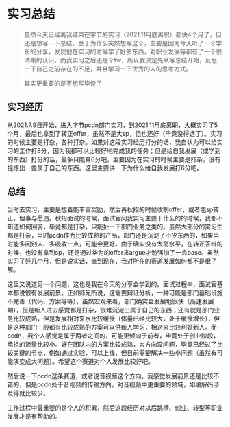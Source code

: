 # 实习总结

> 虽然今天已经离我结束在字节的实习（2021.11月底离职）都快4个月了，但还是想写一下总结。至于为什么突然想写这个，主要是因为今天听了一个学长的分享，发现他在实习的时候学了好多东西，对职业发展等都有了一个很清晰的认识，而我实习之后还是个fw，所以我决定先从写总结开始，反思一下自己之前存在的不足，并且学习一下优秀的人的思考方式。
>
> 其实更重要的是不想写毕设了

## 实习经历

从2021.7.9日开始，进入字节pcdn部门实习，到2021.11月底离职，大概实习了5个月，最后也拿到了转正offer，虽然不是大sp，但也还好（毕竟没得选了）。实习的时候主要是打杂，各种打杂。如果对这段实习经历打分的话，我自认为可以给实习的工作打8分，因为我都可以比较好地完成我的任务；但是给自我发展（或学到的东西）打分的话，最多只能算6分吧，主要因为在实习的时候主要是打杂，没有提炼出一些属于自己的东西。这里主要讲一下为什么给自我发展打6分吧。

## 总结

当时去实习，主要是想着能丰富奖励，然后再秋招的时候收割offer，或者能sp转正，但事与愿违。秋招面试的时候，面试官问我实习主要干什么的的时候，我都不知道如何回答，毕竟都是打杂，只能扯一下部门业务之类的。虽然大部分的实习生都是打杂，当时pcdn作为比较成熟的产品，部门还是沉淀了不少东西的，如果当时能多问别人、多吸收一点，可能会更好。由于确实没有太高水平，在转正答辩的时候，也没有拿到sp，还是通过华为的offer来argue才勉强加了一点base。虽然实习了好几个月，但是说实话，直到现在，我对所在的赛道发展如何都不是很了解。

这里又说道另一个问题，这也是我在今天的分享会学到的。面试过程中，面试官基本都说很有发展前景。正如师兄所说，这需要辩证分析，一种可能是部门基础设施不完善（代码、方案等等），虽然宏观来看，部门确实会发展地很快（高速发展期），但是新人进去感觉都是打杂，很难沉淀出属于自己的东西；还有就是部门业务比较成熟，但是发展相对来水比较缓慢（体量已经比较大，处于缓慢增长），但是这种部门一般都有比较成熟的方案可以供新人学习，相对来比较利好新人。而pcdn，我个人感觉是属于两者之间的，可能更倾向于前者，毕竟处于创业阶段，承担的流量比较小。好在团队内的方案比较成熟，大方向没问题，毕竟已经过了比较关键的节点，例如通过实验，可以上线，但目前需要解决一些小问题（虽然有可能演变成大问题）。希望这个赛道对个人发展比较好吧。

然后说一下pcdn这条赛道，或者说音视频这个方向。我感觉发展前景还是比较不错的，但是pcdn处于音视频的传输方向，对音视频中更重要的领域，如编解码涉及得就比较少。

工作过程中最重要的是个人的积累，然后这段经历对以后跳槽、创业、转型等职业发展才是有帮助的。